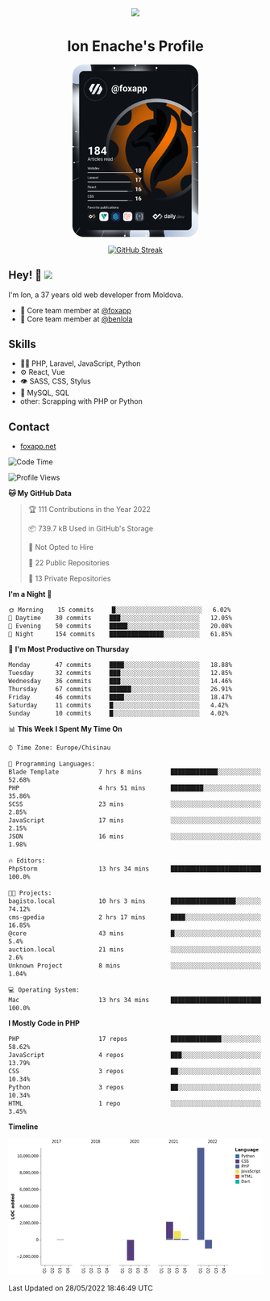 <div id="header" align="center">
  <img src="https://media.giphy.com/media/M9gbBd9nbDrOTu1Mqx/giphy.gif" width="100"/>
	<h1>Ion Enache's Profile</h1>
</div>
<div align="center">
	<a href="https://app.daily.dev/foxapp"><img src="https://github.com/foxapp/foxapp/blob/master/devcard.svg" width="250" alt="Ion Enache's Dev Card"/></a>
</div>


<div align="center">
	
[![GitHub Streak](http://github-readme-streak-stats.herokuapp.com?user=foxapp&hide_border=true&date_format=M%20j%5B%2C%20Y%5D)](https://git.io/streak-stats)
	
</div>


## Hey! 👋 <img src="https://media.giphy.com/media/hvRJCLFzcasrR4ia7z/giphy.gif" width="30px"/>
I'm Ion, a 37 years old web developer from Moldova.


- 👥 Core team member at [@foxapp](https://github.com/foxapp)
- 👥 Core team member at [@benlola](https://github.com/benlola)

## Skills
- 👨‍💻 PHP, Laravel, JavaScript, Python
- ⚙️ React, Vue
- 👁️ SASS, CSS, Stylus
- 💽 MySQL, SQL
- other: Scrapping with PHP or Python

## Contact
- [foxapp.net](https://www.foxapp.net)

<!--START_SECTION:waka-->
![Code Time](http://img.shields.io/badge/Code%20Time-672%20hrs%2051%20mins-blue)

![Profile Views](http://img.shields.io/badge/Profile%20Views-0-blue)

**🐱 My GitHub Data** 

> 🏆 111 Contributions in the Year 2022
 > 
> 📦 739.7 kB Used in GitHub's Storage 
 > 
> 🚫 Not Opted to Hire
 > 
> 📜 22 Public Repositories 
 > 
> 🔑 13 Private Repositories  
 > 
**I'm a Night 🦉** 

```text
🌞 Morning    15 commits     █░░░░░░░░░░░░░░░░░░░░░░░░   6.02% 
🌆 Daytime    30 commits     ███░░░░░░░░░░░░░░░░░░░░░░   12.05% 
🌃 Evening    50 commits     █████░░░░░░░░░░░░░░░░░░░░   20.08% 
🌙 Night      154 commits    ███████████████░░░░░░░░░░   61.85%

```
📅 **I'm Most Productive on Thursday** 

```text
Monday       47 commits     ████░░░░░░░░░░░░░░░░░░░░░   18.88% 
Tuesday      32 commits     ███░░░░░░░░░░░░░░░░░░░░░░   12.85% 
Wednesday    36 commits     ███░░░░░░░░░░░░░░░░░░░░░░   14.46% 
Thursday     67 commits     ██████░░░░░░░░░░░░░░░░░░░   26.91% 
Friday       46 commits     ████░░░░░░░░░░░░░░░░░░░░░   18.47% 
Saturday     11 commits     █░░░░░░░░░░░░░░░░░░░░░░░░   4.42% 
Sunday       10 commits     █░░░░░░░░░░░░░░░░░░░░░░░░   4.02%

```


📊 **This Week I Spent My Time On** 

```text
⌚︎ Time Zone: Europe/Chisinau

💬 Programming Languages: 
Blade Template           7 hrs 8 mins        █████████████░░░░░░░░░░░░   52.68% 
PHP                      4 hrs 51 mins       █████████░░░░░░░░░░░░░░░░   35.86% 
SCSS                     23 mins             ░░░░░░░░░░░░░░░░░░░░░░░░░   2.85% 
JavaScript               17 mins             ░░░░░░░░░░░░░░░░░░░░░░░░░   2.15% 
JSON                     16 mins             ░░░░░░░░░░░░░░░░░░░░░░░░░   1.98%

🔥 Editors: 
PhpStorm                 13 hrs 34 mins      █████████████████████████   100.0%

🐱‍💻 Projects: 
bagisto.local            10 hrs 3 mins       ██████████████████░░░░░░░   74.12% 
cms-gpedia               2 hrs 17 mins       ████░░░░░░░░░░░░░░░░░░░░░   16.85% 
@core                    43 mins             █░░░░░░░░░░░░░░░░░░░░░░░░   5.4% 
auction.local            21 mins             ░░░░░░░░░░░░░░░░░░░░░░░░░   2.6% 
Unknown Project          8 mins              ░░░░░░░░░░░░░░░░░░░░░░░░░   1.04%

💻 Operating System: 
Mac                      13 hrs 34 mins      █████████████████████████   100.0%

```

**I Mostly Code in PHP** 

```text
PHP                      17 repos            ██████████████░░░░░░░░░░░   58.62% 
JavaScript               4 repos             ███░░░░░░░░░░░░░░░░░░░░░░   13.79% 
CSS                      3 repos             ██░░░░░░░░░░░░░░░░░░░░░░░   10.34% 
Python                   3 repos             ██░░░░░░░░░░░░░░░░░░░░░░░   10.34% 
HTML                     1 repo              ░░░░░░░░░░░░░░░░░░░░░░░░░   3.45%

```


**Timeline**

![Chart not found](https://raw.githubusercontent.com/foxapp/foxapp/master/charts/bar_graph.png) 


 Last Updated on 28/05/2022 18:46:49 UTC
<!--END_SECTION:waka-->
